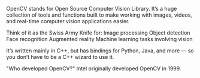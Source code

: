 OpenCV stands for Open Source Computer Vision Library.
It’s a huge collection of tools and functions built to make working with images, videos, and real-time computer vision applications easier.

Think of it as the Swiss Army Knife for:
Image processing
Object detection
Face recognition
Augmented reality
Machine learning tasks involving vision

It’s written mainly in C++, but has bindings for Python, Java, and more — so you don’t have to be a C++ wizard to use it.



"Who developed OpenCV?"
Intel originally developed OpenCV in 1999.
